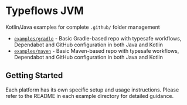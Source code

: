 # Typeflows JVM

Kotlin/Java examples for complete `.github/` folder management

- [`examples/gradle`](examples/gradle/) - Basic Gradle-based repo with typesafe workflows, Dependabot and GitHub configuration in both Java and Kotlin
- [`examples/maven`](examples/maven/) - Basic Maven-based repo with typesafe workflows, Dependabot and GitHub configuration in both Java and Kotlin

## Getting Started

Each platform has its own specific setup and usage instructions. Please refer to the README in each example directory for detailed guidance.
